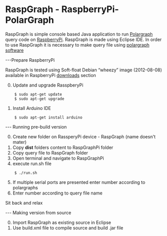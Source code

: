 RaspGraph - RaspberryPi-PolarGraph
======================================

RaspGraph is simple console based Java application to run [Polargraph](http://www.polargraph.co.uk/) query code on [RaspberryPi](http://www.raspberrypi.org/). RaspGraph is made using Eclipse IDE.
In order to use RaspGraph it is necessary to make query file using [polargraph software](http://code.google.com/p/polargraph/) 

---Prepare RaspberryPi

RaspGraph is tested using Soft-float Debian “wheezy” image (2012-08-08) available in RaspberryPi [downloads](http://www.raspberrypi.org/downloads) section

0. Update and upgrade RasspberyPi

```
	$ sudo apt-get update  
	$ sudo apt-get upgrade
```
  
1. Install Arduino IDE 

```
	$ sudo apt-get install arduino
```	


--- Running pre-build version

0. Create new folder on RassperyPi device - RaspGraph (name doesn't mater)
1. Copy **dist** folders content to RaspGraphPi folder
2. Copy query file to RaspGraph folder
3. Open terminal and navigate to RaspGraphPi
4. execute run.sh file

```
	$ ./run.sh
```
5. If multiple serial ports are presented enter number according to polargraphs 
6. Enter number according  to query file name

Sit back and relax


--- Making version from source

0. Import RaspGraph as existing source in Eclipse
1. Use build.xml file to compile source and build .jar file


